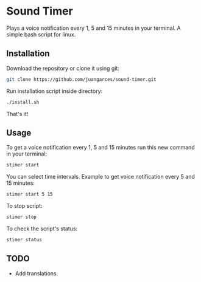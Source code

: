 # Sound Timer
Plays a voice notification every 1, 5 and 15 minutes in your terminal. A simple bash script for linux.

## Installation
Download the repository or clone it using git:
```sh
git clone https://github.com/juangarces/sound-timer.git
```
Run installation script inside directory:
```sh
./install.sh
```
That's it!

## Usage
To get a voice notification every 1, 5 and 15 minutes run this new command in your terminal:
```sh
stimer start
```
You can select time intervals. Example to get voice notification every 5 and 15 minutes:
```sh
stimer start 5 15
```
To stop script:
```sh
stimer stop
```
To check the script's status:
```sh
stimer status
```

## TODO
* Add translations.